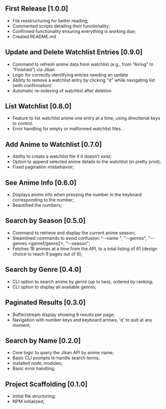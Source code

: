 ## First Release [1.0.0]
- File reestructuring for better reading;
- Commented scripts detailing their functionality;
- Confirmed functionality ensuring everything is working due;
- Created README.md

## Update and Delete Watchlist Entries [0.9.0]
- Command to refresh anime data from watchlist (e.g., from “Airing” to “Finished”) via Jikan  
- Logic for correctly identifying entries needing an update 
- Ability to remove a watchlist entry by clicking "d" while navigating list (with confirmation)
- Automatic re-indexing of watchlist after deletion   

## List Watchlist [0.8.0]
- Feature to list watchlist anime one entry at a time, using directional keys to control.
- Error handling for empty or malformed watchlist files.

## Add Anime to Watchlist [0.7.0]
- Ability to create a watchlist file if it doesn’t exist;
- Option to append selected anime details to the watchlist (in pretty print);
- Fixed pagination misbehavior;


## See Anime Info [0.6.0]
- Displays anime info when pressing the number in the keyboard corresponding to the number;
- Beautified the numbers;

## Search by Season [0.5.0]
- Command to retrieve and display the current anime season;
- Steamlined commands to avoid confusion: "--name <name>", "--genres", "--genres <genre1/genre2>, "--season";
- Fetches 18 animes at a time from the API, to a total listing of 81 (design choice to reach 9 pages out of 9);

## Search by Genre [0.4.0]
- CLI option to search anime by genre (up to two), ordered by ranking;
- CLI option to display all available genres;


## Paginated Results [0.3.0]
- Buffer/stream display showing 9 results per page;
- Navigation with number keys and keyboard arrows, 'q' to quit at any moment;

## Search by Name [0.2.0] 
- Core logic to query the Jikan API by anime name;
- Basic CLI prompts to handle search terms;
- Installed node_modules;
- Basic error handling;

## Project Scaffolding [0.1.0]
- Initial file structuring;
- NPM initialized;